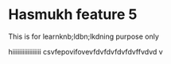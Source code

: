 # Hasmukh feature 5
<p>This is for learnknb;ldbn;lkdning purpose only</p>
<t>hiiiiiiiiiiiiiiiii</t>
 csvfepovifovevfdvfdvfdvfdvffvdvd v
